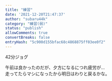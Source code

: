 ```yaml
---
title: "練習"
date: '2021-12-20T21:47:37'
author: "subaru44k"
category: "練習(弱)"
status: "publish"
allowComments: true
convertBreaks: false
entryHash: "5c900d155bfac68c4868875ff03ee0f2"
---
```

42分ジョグ<div>午前は良かったのだが、夕方になるにつれ疲労が…</div><div>走ってたらマシになったから明日はわりと戻るかな。</div>
